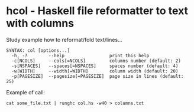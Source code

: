 # hcol - Haskell file reformatter to text with columns

Study example how to reformat/fold text/lines...

```
SYNTAX: col [options...]
  -h, -?        --help                 print this help
  -c[NCOLS]     --cols[=NCOLS]         columns number (default: 2)
  -s[NSPACES]   --spaces[=NSPACES]     spaces number (default: 4)
  -w[WIDTH]     --width[=WIDTH]        column width (default: 20)
  -p[PAGESIZE]  --pagesize[=PAGESIZE]  page size in lines (default: 25)
```

Example of call:

```
cat some_file.txt | runghc col.hs -w40 > columns.txt
```
